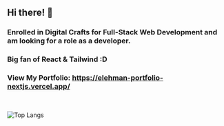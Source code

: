 ## Hi there! 👋

### Enrolled in Digital Crafts for Full-Stack Web Development and am looking for a role as a developer.

### Big fan of React & Tailwind :D

### View My Portfolio: https://elehman-portfolio-nextjs.vercel.app/
<br>

![Top Langs](https://github-readme-stats.vercel.app/api/top-langs/?username=ETH1Elohim&theme=tokyonight)

